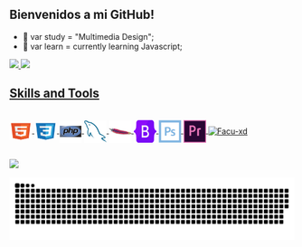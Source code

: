 ## Bienvenidos a mi GitHub!

- 🔭 var study = "Multimedia Design"; 
- 🌱 var learn = currently learning Javascript;


<div>
  <a href="https://github.com/FacuAranda1">
  <img height="180em" src="https://github-readme-stats.vercel.app/api?username=FacuAranda1&show_icons=true&theme=tokyonight&include_all_commits=true&count_private=true"/>
  <img height="180em" src="https://github-readme-stats.vercel.app/api/top-langs/?username=FacuAranda1&layout=compact&langs_count=7&theme=tokyonight"/>
</div>
  
 ## Skills and Tools
<div style="display: inline_block"><br>
  <img align="center" alt="Facu-HTML" height="30" width="40" src="https://raw.githubusercontent.com/devicons/devicon/master/icons/html5/html5-original.svg">
  <img align="center" alt="Facu-CSS" height="30" width="40" src="https://raw.githubusercontent.com/devicons/devicon/master/icons/css3/css3-original.svg">
  <img align="center" alt="Facu-PHP" height="40" width="40" src="https://raw.githubusercontent.com/devicons/devicon/master/icons/php/php-original.svg">
  <img align="center" alt="Facu-mysql" height="40" width="40" src="https://raw.githubusercontent.com/devicons/devicon/master/icons/mysql/mysql-original.svg">
  <img align="center" alt="Facu-apache" height="40" width="40" src="https://raw.githubusercontent.com/devicons/devicon/master/icons/apache/apache-original.svg">
  <img align="center" alt="Facu-bootstrap" height="40" width="40" src="https://raw.githubusercontent.com/devicons/devicon/master/icons/bootstrap/bootstrap-original.svg">
  <img align="center" alt="Facu-ps" height="40" width="40" src="https://raw.githubusercontent.com/devicons/devicon/master/icons/photoshop/photoshop-line.svg">
  <img align="center" alt="Facu-premiere" height="40" width="40" src="https://raw.githubusercontent.com/devicons/devicon/master/icons/premierepro/premierepro-original.svg">
  <img align="center" alt="Facu-xd" height="40" width="40" src="https://cdn.worldvectorlogo.com/logos/adobe-xd.svg">

</div>
  
 ##
  
 <div>
 <a href="https://www.linkedin.com/in/facundo-aranda-599225211/" target="_blank"><img src="https://img.shields.io/badge/-LinkedIn-%230077B5?style=for-the-badge&logo=linkedin&logoColor=white" target="_blank"></a>
  
 ![Snake animation](https://github.com/FacuAranda1/FacuAranda1/blob/output/github-contribution-grid-snake.svg)
   
 </div>
